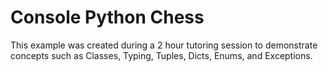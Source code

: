 # Console Python Chess

This example was created during a 2 hour tutoring session to demonstrate concepts such as Classes, Typing, Tuples, Dicts, Enums, and Exceptions.
